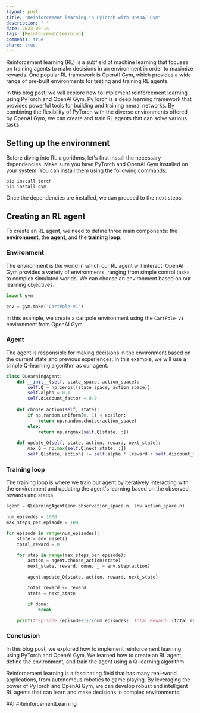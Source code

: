 ```yaml
---
layout: post
title: "Reinforcement learning in PyTorch with OpenAI Gym"
description: " "
date: 2023-09-14
tags: [ReinforcementLearning]
comments: true
share: true
---
```


Reinforcement learning (RL) is a subfield of machine learning that focuses on training agents to make decisions in an environment in order to maximize rewards. One popular RL framework is OpenAI Gym, which provides a wide range of pre-built environments for testing and training RL agents.

In this blog post, we will explore how to implement reinforcement learning using PyTorch and OpenAI Gym. PyTorch is a deep learning framework that provides powerful tools for building and training neural networks. By combining the flexibility of PyTorch with the diverse environments offered by OpenAI Gym, we can create and train RL agents that can solve various tasks.

## Setting up the environment

Before diving into RL algorithms, let's first install the necessary dependencies. Make sure you have PyTorch and OpenAI Gym installed on your system. You can install them using the following commands:

```
pip install torch
pip install gym
```

Once the dependencies are installed, we can proceed to the next steps.

## Creating an RL agent

To create an RL agent, we need to define three main components: the **environment**, the **agent**, and the **training loop**.

### Environment

The environment is the world in which our RL agent will interact. OpenAI Gym provides a variety of environments, ranging from simple control tasks to complex simulated worlds. We can choose an environment based on our learning objectives.

```python
import gym

env = gym.make('CartPole-v1')
```

In this example, we create a cartpole environment using the `CartPole-v1` environment from OpenAI Gym.

### Agent

The agent is responsible for making decisions in the environment based on the current state and previous experiences. In this example, we will use a simple Q-learning algorithm as our agent.

```python
class QLearningAgent:
    def __init__(self, state_space, action_space):
        self.Q = np.zeros((state_space, action_space))
        self.alpha = 0.1
        self.discount_factor = 0.9
    
    def choose_action(self, state):
        if np.random.uniform(0, 1) < epsilon:
            return np.random.choice(action_space)
        else:
            return np.argmax(self.Q[state, :])
    
    def update_Q(self, state, action, reward, next_state):
        max_Q = np.max(self.Q[next_state, :])
        self.Q[state, action] += self.alpha * (reward + self.discount_factor * max_Q - self.Q[state, action])
```

### Training loop

The training loop is where we train our agent by iteratively interacting with the environment and updating the agent's learning based on the observed rewards and states.

```python
agent = QLearningAgent(env.observation_space.n, env.action_space.n)

num_episodes = 1000
max_steps_per_episode = 100

for episode in range(num_episodes):
    state = env.reset()
    total_reward = 0

    for step in range(max_steps_per_episode):
        action = agent.choose_action(state)
        next_state, reward, done, _ = env.step(action)

        agent.update_Q(state, action, reward, next_state)

        total_reward += reward
        state = next_state

        if done:
            break

    print(f"Episode {episode+1}/{num_episodes}, Total Reward: {total_reward}")
```

### Conclusion

In this blog post, we explored how to implement reinforcement learning using PyTorch and OpenAI Gym. We learned how to create an RL agent, define the environment, and train the agent using a Q-learning algorithm.

Reinforcement learning is a fascinating field that has many real-world applications, from autonomous robotics to game playing. By leveraging the power of PyTorch and OpenAI Gym, we can develop robust and intelligent RL agents that can learn and make decisions in complex environments.

#AI #ReinforcementLearning
